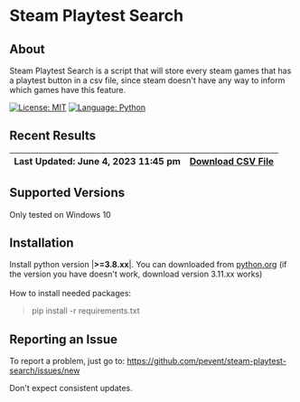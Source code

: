 # Steam Playtest Search
## About

Steam Playtest Search is a script that will store every steam games that has a playtest button in a csv file,
since steam doesn't have any way to inform which games have this feature.

[![License: MIT](https://img.shields.io/badge/License-MIT-blue.svg)](https://opensource.org/licenses/MIT)
[![Language: Python](https://img.shields.io/badge/Language-Python-blue.svg)](https://www.python.org/)

## Recent Results

| Last Updated: June 4, 2023 11:45 pm |[Download CSV File](./export/playtest_appid.csv)|
|-------------------------------------|--------------------|


## Supported Versions

Only tested on Windows 10

## Installation

Install python version |**>=3.8.xx**|. You can downloaded from [python.org](https://www.python.org/) (if the version you have doesn't work, download version 3.11.xx works)<br><br>
How to install needed packages:
>pip install -r requirements.txt

## Reporting an Issue
 
To report a problem, just go to:
https://github.com/pevent/steam-playtest-search/issues/new

Don't expect consistent updates.
